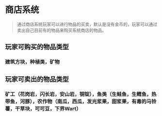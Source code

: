 # 商店系统

> 通过商店系统玩家可以进行物品的买卖，默认是没有金币的，玩家可以通过卖出自己目前有的物品来购买系统商店的物品。

## 玩家可购买的物品类型
### 建筑方块，种植类，矿物

## 玩家可卖出的物品类型
### 矿工（花岗岩，闪长岩，安山岩，铜锭），鱼类（生鲑鱼，生鳕鱼，热带鱼，河豚），农作物（南瓜，西瓜，发光浆果，甜浆果，有毒的马铃薯，干草块，可可豆，下界Wart）
